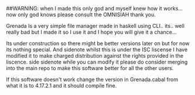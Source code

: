 ##WARNING: when I made this only god and myself knew how it works... now only god knows please consult the OMNISIAH thank you.


Grenada Is a very simple file manager made in haskell using CLI.. its.. well really bad but I made it so I use it and I hope you will give it a chance... 

Its under construction so there might be better versions later on but for now its nothing special. And sidenote whilst this is under the ISC liscense I have modified it to make charged distribution against the rights provided in the liscence. side sidenote while you can modify it please do consider merging into the main repo to make this software better for all the other users.

If this software doesn't work change the version in Grenada.cabal from what it is to 4.17.2.1 and it should compile fine.